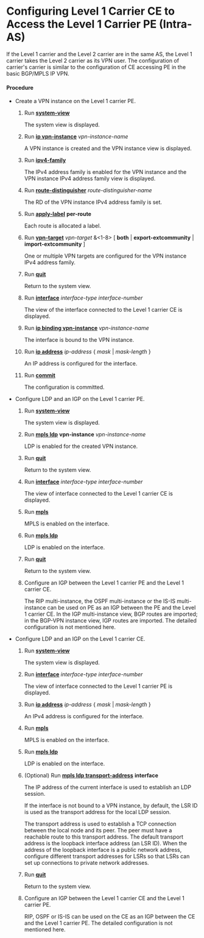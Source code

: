 Configuring Level 1 Carrier CE to Access the Level 1 Carrier PE (Intra-AS)
==========================================================================

If the Level 1 carrier and the Level 2 carrier are in the same AS, the Level 1 carrier takes the Level 2 carrier as its VPN user. The configuration of carrier's carrier is similar to the configuration of CE accessing PE in the basic BGP/MPLS IP VPN.

#### Procedure

* Create a VPN instance on the Level 1 carrier PE.
  1. Run [**system-view**](cmdqueryname=system-view)
     
     
     
     The system view is displayed.
  2. Run [**ip vpn-instance**](cmdqueryname=ip+vpn-instance) *vpn-instance-name*
     
     
     
     A VPN instance is created and the VPN instance view is displayed.
  3. Run [**ipv4-family**](cmdqueryname=ipv4-family)
     
     
     
     The IPv4 address family is enabled for the VPN instance and the VPN instance IPv4 address family view is displayed.
  4. Run [**route-distinguisher**](cmdqueryname=route-distinguisher) *route-distinguisher-name*
     
     
     
     The RD of the VPN instance IPv4 address family is set.
  5. Run [**apply-label**](cmdqueryname=apply-label) **per-route**
     
     
     
     Each route is allocated a label.
  6. Run [**vpn-target**](cmdqueryname=vpn-target) *vpn-target* &<1-8> [ **both** | **export-extcommunity** | **import-extcommunity** ]
     
     
     
     One or multiple VPN targets are configured for the VPN instance IPv4 address family.
  7. Run [**quit**](cmdqueryname=quit)
     
     
     
     Return to the system view.
  8. Run [**interface**](cmdqueryname=interface) *interface-type* *interface-number*
     
     
     
     The view of the interface connected to the Level 1 carrier CE is displayed.
  9. Run [**ip binding vpn-instance**](cmdqueryname=ip+binding+vpn-instance) *vpn-instance-name*
     
     
     
     The interface is bound to the VPN instance.
  10. Run [**ip address**](cmdqueryname=ip+address) *ip-address* { *mask* | *mask-length* }
      
      
      
      An IP address is configured for the interface.
  11. Run [**commit**](cmdqueryname=commit)
      
      
      
      The configuration is committed.
* Configure LDP and an IGP on the Level 1 carrier PE.
  1. Run [**system-view**](cmdqueryname=system-view)
     
     
     
     The system view is displayed.
  2. Run [**mpls ldp**](cmdqueryname=mpls+ldp) **vpn-instance** *vpn-instance-name*
     
     
     
     LDP is enabled for the created VPN instance.
  3. Run [**quit**](cmdqueryname=quit)
     
     
     
     Return to the system view.
  4. Run [**interface**](cmdqueryname=interface) *interface-type* *interface-number*
     
     
     
     The view of interface connected to the Level 1 carrier CE is displayed.
  5. Run [**mpls**](cmdqueryname=mpls)
     
     
     
     MPLS is enabled on the interface.
  6. Run [**mpls ldp**](cmdqueryname=mpls+ldp)
     
     
     
     LDP is enabled on the interface.
  7. Run [**quit**](cmdqueryname=quit)
     
     
     
     Return to the system view.
  8. Configure an IGP between the Level 1 carrier PE and the Level 1 carrier CE.
     
     
     
     The RIP multi-instance, the OSPF multi-instance or the IS-IS multi-instance can be used on PE as an IGP between the PE and the Level 1 carrier CE. In the IGP multi-instance view, BGP routes are imported; in the BGP-VPN instance view, IGP routes are imported. The detailed configuration is not mentioned here.
* Configure LDP and an IGP on the Level 1 carrier CE.
  1. Run [**system-view**](cmdqueryname=system-view)
     
     
     
     The system view is displayed.
  2. Run [**interface**](cmdqueryname=interface) *interface-type* *interface-number*
     
     
     
     The view of interface connected to the Level 1 carrier PE is displayed.
  3. Run [**ip address**](cmdqueryname=ip+address) *ip-address* { *mask* | *mask-length* }
     
     
     
     An IPv4 address is configured for the interface.
  4. Run [**mpls**](cmdqueryname=mpls)
     
     
     
     MPLS is enabled on the interface.
  5. Run [**mpls ldp**](cmdqueryname=mpls+ldp)
     
     
     
     LDP is enabled on the interface.
  6. (Optional) Run [**mpls ldp transport-address**](cmdqueryname=mpls+ldp+transport-address) **interface**
     
     
     
     The IP address of the current interface is used to establish an LDP session.
     
     If the interface is not bound to a VPN instance, by default, the LSR ID is used as the transport address for the local LDP session.
     
     The transport address is used to establish a TCP connection between the local node and its peer. The peer must have a reachable route to this transport address. The default transport address is the loopback interface address (an LSR ID). When the address of the loopback interface is a public network address, configure different transport addresses for LSRs so that LSRs can set up connections to private network addresses.
  7. Run [**quit**](cmdqueryname=quit)
     
     
     
     Return to the system view.
  8. Configure an IGP between the Level 1 carrier CE and the Level 1 carrier PE.
     
     
     
     RIP, OSPF or IS-IS can be used on the CE as an IGP between the CE and the Level 1 carrier PE. The detailed configuration is not mentioned here.
